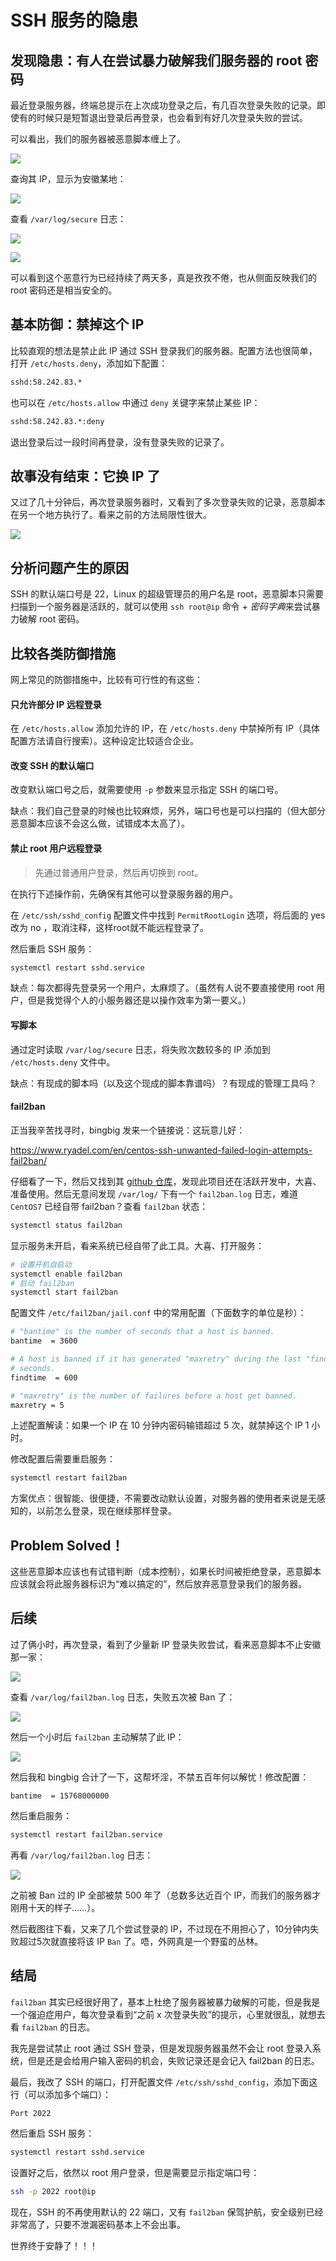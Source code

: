 
# SSH 服务的隐患

## 发现隐患：有人在尝试暴力破解我们服务器的 root 密码

最近登录服务器，终端总提示在上次成功登录之后，有几百次登录失败的记录。即使有的时候只是短暂退出登录后再登录，也会看到有好几次登录失败的尝试。  

可以看出，我们的服务器被恶意脚本缠上了。  

![](media/15453014764329.jpg)

查询其 IP，显示为安徽某地：  

![](media/15452952345985.jpg)

查看 `/var/log/secure` 日志：  

![](media/15452976434904.jpg)

![](media/15452976997988.jpg)

可以看到这个恶意行为已经持续了两天多，真是孜孜不倦，也从侧面反映我们的 root 密码还是相当安全的。  

## 基本防御：禁掉这个 IP

比较直观的想法是禁止此 IP 通过 SSH 登录我们的服务器。配置方法也很简单，打开 `/etc/hosts.deny`，添加如下配置：  

```bash
sshd:58.242.83.*
```

也可以在 `/etc/hosts.allow` 中通过 `deny` 关键字来禁止某些 IP：  

```bash
sshd:58.242.83.*:deny
```

退出登录后过一段时间再登录，没有登录失败的记录了。

## 故事没有结束：它换 IP 了

又过了几十分钟后，再次登录服务器时，又看到了多次登录失败的记录，恶意脚本在另一个地方执行了。看来之前的方法局限性很大。  

![](media/15453017250010.jpg)

## 分析问题产生的原因

SSH 的默认端口号是 22，Linux 的超级管理员的用户名是 root，恶意脚本只需要扫描到一个服务器是活跃的，就可以使用 `ssh root@ip` 命令 + *密码字典*来尝试暴力破解 root 密码。

## 比较各类防御措施

网上常见的防御措施中，比较有可行性的有这些：  

#### 只允许部分 IP 远程登录

在 `/etc/hosts.allow` 添加允许的 IP，在 `/etc/hosts.deny` 中禁掉所有 IP（具体配置方法请自行搜索）。这种设定比较适合企业。  

#### 改变 SSH 的默认端口

改变默认端口号之后，就需要使用 `-p` 参数来显示指定 SSH 的端口号。

缺点：我们自己登录的时候也比较麻烦，另外，端口号也是可以扫描的（但大部分恶意脚本应该不会这么做，试错成本太高了）。

#### 禁止 root 用户远程登录

> 先通过普通用户登录，然后再切换到 root。

在执行下述操作前，先确保有其他可以登录服务器的用户。  

在 `/etc/ssh/sshd_config` 配置文件中找到 `PermitRootLogin` 选项，将后面的 yes 改为 no ，取消注释，这样root就不能远程登录了。  

然后重启 SSH 服务：  

```bash
systemctl restart sshd.service
```

缺点：每次都得先登录另一个用户，太麻烦了。（虽然有人说不要直接使用 root 用户，但是我觉得个人的小服务器还是以操作效率为第一要义。）

#### 写脚本

通过定时读取 `/var/log/secure` 日志，将失败次数较多的 IP 添加到 `/etc/hosts.deny` 文件中。  

缺点：有现成的脚本吗（以及这个现成的脚本靠谱吗）？有现成的管理工具吗？  

#### fail2ban

正当我辛苦找寻时，bingbig 发来一个链接说：这玩意儿好：    

https://www.ryadel.com/en/centos-ssh-unwanted-failed-login-attempts-fail2ban/  

仔细看了一下，然后又找到其 [github 仓库](https://github.com/fail2ban/fail2ban)，发现此项目还在活跃开发中，大喜、准备使用。然后无意间发现 `/var/log/` 下有一个 `fail2ban.log` 日志，难道 `CentOS7` 已经自带 fail2ban？查看 `fail2ban` 状态：     

```bash
systemctl status fail2ban
```

显示服务未开启，看来系统已经自带了此工具。大喜、打开服务：

```bash
# 设置开机自启动
systemctl enable fail2ban
# 启动 fail2ban
systemctl start fail2ban
```

配置文件 `/etc/fail2ban/jail.conf` 中的常用配置（下面数字的单位是秒）：  

```bash
# "bantime" is the number of seconds that a host is banned.
bantime  = 3600

# A host is banned if it has generated "maxretry" during the last "findtime"
# seconds.
findtime  = 600

# "maxretry" is the number of failures before a host get banned.
maxretry = 5
```

上述配置解读：如果一个 IP 在 10 分钟内密码输错超过 5 次，就禁掉这个 IP 1 小时。  

修改配置后需要重启服务：  

```bash
systemctl restart fail2ban
```

方案优点：很智能、很便捷，不需要改动默认设置，对服务器的使用者来说是无感知的，以前怎么登录，现在继续那样登录。  

## Problem Solved！

这些恶意脚本应该也有试错判断（成本控制），如果长时间被拒绝登录，恶意脚本应该就会将此服务器标识为“难以搞定的”，然后放弃恶意登录我们的服务器。 

## 后续

过了俩小时，再次登录，看到了少量新 IP 登录失败尝试，看来恶意脚本不止安徽那一家：  

![](media/15453087982266.jpg)


查看 `/var/log/fail2ban.log` 日志，失败五次被 Ban 了：     

![](media/15453088691957.jpg)

然后一个小时后 `fail2ban` 主动解禁了此 IP：  

![](media/15453089214608.jpg)

然后我和 bingbig 合计了一下，这帮坏淫，不禁五百年何以解忧！修改配置：

```
bantime  = 15768000000
```

然后重启服务：  

```bash
systemctl restart fail2ban.service
```

再看 `/var/log/fail2ban.log` 日志：  

![](media/15453097040826.jpg)

之前被 Ban 过的 IP 全部被禁 500 年了（总数多达近百个 IP，而我们的服务器才刚用十天的样子……）。  

然后截图往下看，又来了几个尝试登录的 IP，不过现在不用担心了，10分钟内失败超过5次就直接将该 IP `Ban` 了。唔，外网真是一个野蛮的丛林。

## 结局

`fail2ban` 其实已经很好用了，基本上杜绝了服务器被暴力破解的可能，但是我是一个强迫症用户，每次登录看到“之前 x 次登录失败”的提示，心里就很乱，就想去看 `fail2ban` 的日志。  

我先是尝试禁止 root 通过 SSH 登录，但是发现服务器虽然不会让 root 登录入系统，但是还是会给用户输入密码的机会，失败记录还是会记入 fail2ban 的日志。  

最后，我改了 SSH 的端口，打开配置文件 `/etc/ssh/sshd_config`，添加下面这行（可以添加多个端口）：  

```bash
Port 2022
```
 
然后重启 SSH 服务：  

```bash
systemctl restart sshd.service
```

设置好之后，依然以 root 用户登录，但是需要显示指定端口号：  

```bash
ssh -p 2022 root@ip
```

现在，SSH 的不再使用默认的 22 端口，又有 `fail2ban` 保驾护航，安全级别已经非常高了，只要不泄漏密码基本上不会出事。  

世界终于安静了！！！


